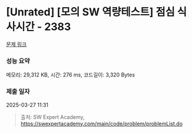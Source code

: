 # [Unrated] [모의 SW 역량테스트] 점심 식사시간 - 2383 

[문제 링크](https://swexpertacademy.com/main/code/problem/problemDetail.do?contestProbId=AV5-BEE6AK0DFAVl) 

### 성능 요약

메모리: 29,312 KB, 시간: 276 ms, 코드길이: 3,320 Bytes

### 제출 일자

2025-03-27 11:31



> 출처: SW Expert Academy, https://swexpertacademy.com/main/code/problem/problemList.do